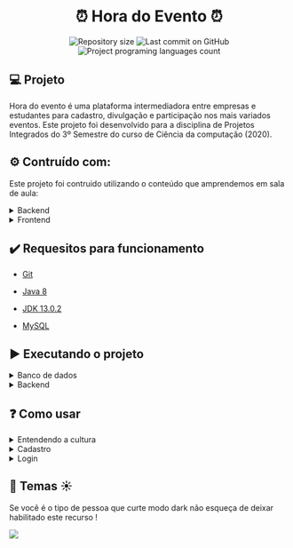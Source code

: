 <h1 align="center">⏰ Hora do Evento ⏰</h1>

<p align="center">
  <img alt="Repository size" src="https://img.shields.io/github/repo-size/davibrandao18/horadoevento?color=">
  <img alt="Last commit on GitHub" src="https://img.shields.io/github/last-commit/davibrandao18/horadoevento?color=">
  <img alt="Project programing languages count" src="https://img.shields.io/github/languages/count/davibrandao18/horadoevento?color=">
</p> 

## :computer: Projeto 

Hora do evento é uma plataforma intermediadora entre empresas e estudantes para cadastro, divulgação e participação nos mais variados eventos. Este projeto foi desenvolvido para a disciplina de Projetos Integrados do 3º Semestre do curso de Ciência da computação (2020).

## :gear: Contruído com:

Este projeto foi contruido utilizando o conteúdo que amprendemos em sala de aula:

<details>
    <summary>Backend</summary>
    <ul><li>Java 8</li></ul>
    <ul><li>JDK 13.0.2</li></ul>
    <ul><li>JSP</li></ul>
    <ul><li>JSTL</li></ul>
    <ul><li>Java Bens</li></ul>
    <ul><li>DAO (Data Acess Object)</li></ul>
    <ul><li>Service</li></ul>
    <ul><li>Factory</li></ul>
    <ul><li>MVC</li></ul>
    <ul><li>Front Controller</li></ul>
    <ul><li>Command</li></ul>
    <ul><li>MySQL</li></ul>
</details>

<details>
    <summary>Frontend</summary>
    <ul><li>HTML 5</li></ul>
    <ul><li>JSP</li></ul>
    <ul><li>JSTL</li></ul>
    <ul><li>Bootstrap</li></ul>
    <ul><li>CSS 3</li></ul>
    <ul><li>JavaScript</li></ul>
</details>

## :heavy_check_mark: Requesitos para funcionamento

<ul>
    <li><a href="https://git-scm.com/downloads">Git</a></li>
</ul>

<ul>
    <li><a href="https://www.java.com/pt_BR/download/" target="_blank">Java 8</a></li>
</ul>
<ul>
    <li><a href="https://www.oracle.com/java/technologies/javase-jdk13-downloads.html" target="_blank">JDK 13.0.2</a></li>
</ul>

<ul>
    <li><a href="https://dev.mysql.com/downloads/" target="_blank">MySQL</a></li>
</ul>

## :arrow_forward: Executando o projeto

<details>
    <summary>Banco de dados</summary>
    <ul>
        <li>Crie uma conexão</li>
        <li>Insira suas credenciais no arquivo ConnectionFactory.java</li>
        <li>Obtenha o driver do mysql jdbc e o adicione ao Path do projeto</li>
        <li>Crie a estrutura de tabelas usando o arquivo ddl.sql</li>
        <li>Popule as tabelas usando o aquivo dml.sql</li>
    </ul>
</details>

<details>
    <summary>Backend</summary>
    <ul>
        <li>Adicione o projeto ao servidor tomcat</li>
        <li>Inicie o servidor</li>
        <li>Por último, se estiver utilizando conexão local acesse localhost:8080/horadoevento/</li>
    </ul>
</details>

## :question: Como usar

<details>
    <summary>Entendendo a cultura</summary>
    <img src="https://github.com/davibrandao18/horadoevento/blob/master/WebContent/assets/logo/curture.jpg">
</details>

<details>
     <summary>Cadastro</summary>
     <ul>
        <img src="https://github.com/davibrandao18/horadoevento/blob/master/WebContent/assets/logo/gif2.gif">
    </ul> 
    </details>

<details>
     <summary>Login</summary>
    <ul>
        <li>teste</li>
    </ul>
</details>

## 🌙 Temas ☀

Se você é o tipo de pessoa que curte modo dark não esqueça de deixar habilitado este recurso !

<img src="https://github.com/davibrandao18/horadoevento/blob/master/WebContent/assets/logo/gif.gif">
